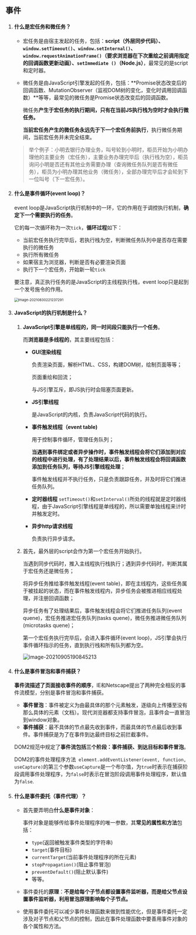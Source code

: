 ## 事件

1. #### 什么是宏任务和微任务？

   - 宏任务是由宿主发起的任务，包括：**script（外层同步代码）、`window.setTimeout()`、`window.setInternal()`、`window.requestAnimationFrame()`（要求浏览器在下次重绘之前调用指定的回调函数更新动画）、`setImmediate ()`（Node.js）**，最常见的是script和定时器。

   - 微任务是由JavaScript引擎发起的任务，包括：**Promise状态改变后的回调函数、MutationObserver（监视DOM树的变化，变化时调用回调函数）**等等，最常见的微任务是Promise状态改变后的回调函数。

     微任务**产生于宏任务的执行期间，只有在当前JS执行栈为空时才会执行微任务。**

     **当前宏任务产生的微任务永远先于下一个宏任务前执行**，执行微任务期间，当前宏任务并未完全结束。

   > 举个例子：小明去银行办理业务，叫号轮到小明时，柜员开始为小明办理他的主要业务（宏任务），主要业务办理完毕后（执行栈为空），柜员询问小明是否还有其他业务需要办理（查询微任务队列是否有微任务），柜员为小明办理其他业务（微任务），全部办理完毕后才会轮到下一位叫号（下一宏任务）。

   

2. #### 什么是事件循环(event loop)？

   event loop是JavaScript执行机制中的一环，它的作用在于调控执行机制，**确定下一个需要执行的任务**。

   它的每一次循环称为一次`tick`，**循环过程**如下：

   - 当前宏任务执行完毕后，若执行栈为空，判断微任务队列中是否存在需要执行的微任务
   - 执行所有微任务
   - 如果宿主为浏览器，判断是否有必要渲染页面
   - 执行下一个宏任务，开始新一轮`tick`

   要注意，真正执行任务的是JavaScript的主线程执行栈，event loop只是起到一个发号施令的作用。

   <img src="C:\Users\胖可丁\AppData\Roaming\Typora\typora-user-images\image-20210830221237291.png" alt="image-20210830221237291" style="zoom:67%;" />

   

3. #### JavaScript的执行机制是什么？

   1. **JavaScript引擎是单线程的，同一时间段只能执行一个任务**。

      而**浏览器是多线程的**，其主要线程包括：

      - **GUI渲染线程**

        负责渲染页面，解析HTML、CSS，构建DOM树，绘制页面等等；

        页面重绘和回流；

        与JS引擎互斥，即JS执行时会阻塞页面更新。

      - **JS引擎线程**

        是JavaScript的内核，负责JavaScript代码的执行。

      - **事件触发线程（event table)**

        用于控制事件循环，管理任务队列；

        **当遇到事件绑定或者异步操作时，事件触发线程会将它们添加到对应的线程中进行处理，有了处理结果以后，事件触发线程会将回调函数添加到任务队列，等待JS引擎线程处理**；

        事件触发线程并不执行任务，只是负责跟踪任务，并及时将它们推进任务队列。

      - **定时器线程**
        `setTimeout()`和`setInterval()`所处的线程就是定时器线程，由于JavaScript引擎线程是单线程的，所以需要单独线程来计时并触发定时。

      - **异步http请求线程**

        负责执行异步请求。

   2. 首先，最外层的script会作为第一个宏任务开始执行。

      当遇到同步代码时，推入主线程执行栈执行；遇到异步代码时，判断其属于宏任务还是微任务；

      将异步任务推给事件触发线程(event table)，即在主线程内，这些任务属于被挂起的状态，而在事件触发线程内，异步任务会被推进相应线程处理，并注册回调函数；

      异步任务有了处理结果后，事件触发线程会将它们推进任务队列(event quene)，宏任务推进宏任务队列(tasks quene)，微任务推进微任务队列(microtasks quene)；

      第一个宏任务执行完毕后，会进入事件循环(event loop)，JS引擎会执行事件循环指示的任务，直到执行栈和所有队列都为空。

      ![image-20210905190845213](C:\Users\胖可丁\AppData\Roaming\Typora\typora-user-images\image-20210905190845213.png)
      
      

4. #### 什么是事件冒泡和事件捕获？

   **事件流描述了页面接收事件的顺序**，IE和Netscape提出了两种完全相反的事件流模型，分别是事件冒泡和事件捕获。

   - **事件冒泡**：事件被定义为由最具体的那个元素触发，逐级向上传播至没有那么具体的元素（文档）。现代浏览器都支持事件冒泡，且事件会一直冒泡到window对象。
   - **事件捕获**：最不具体的节点最先收到事件，而最具体的节点最后收到事件。事件捕获是为了在事件到达最终目标之前拦截事件。

   DOM2规范中规定了**事件流包括三个阶段：事件捕获、到达目标和事件冒泡**。

   DOM2的事件处理程序方法` element.addEventListener(event, function, useCapture)`的第三个参数`useCapture`是一个布尔值，为`true`时表示在捕获阶段调用事件处理程序，为`false`时表示在冒泡阶段调用事件处理程序，默认值为`false`.

   

5. #### 什么是事件委托（事件代理）？

   - 首先要弄明白**什么是事件对象**：

     事件对象是能够传给事件处理程序的唯一参数，其**常见的属性和方法**包括：

     - `type`(返回被触发事件类型的字符串)
     - `target`(事件目标)
     - `currentTarget`(当前事件处理程序的所在元素)
     - `stopPropagation()`(阻止事件冒泡)
     - `preventDefault()`(阻止默认事件)
     - 等等。

   - 事件委托的**原理**：**不是给每个子节点都设置事件监听器，而是给父节点设置事件监听器，利用冒泡原理影响每个子节点。**

   - 使用事件委托可以减少事件处理函数来做到性能优化，但是事件委托一定涉及对子节点和父节点的控制，因此在事件处理函数中要善用事件对象的各个属性和方法。